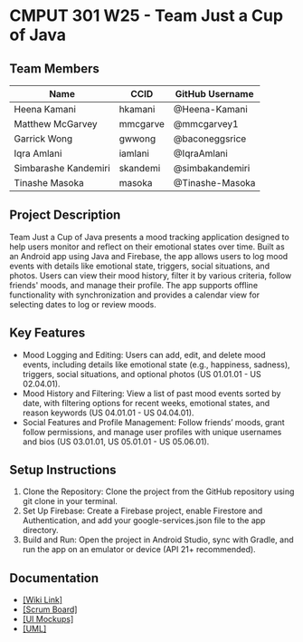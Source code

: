 # CMPUT 301 W25 - Team Just a Cup of Java
## Team Members

| Name        | CCID   | GitHub Username |
| ----------- | ------ | --------------- |
| Heena Kamani | hkamani | @Heena-Kamani     |
| Matthew McGarvey | mmcgarve | @mmcgarvey1     |
| Garrick Wong | gwwong | @baconeggsrice     |
| Iqra Amlani | iamlani | @IqraAmlani     |
| Simbarashe Kandemiri | skandemi | @simbakandemiri     |
| Tinashe Masoka | masoka | @Tinashe-Masoka   |

## Project Description

Team Just a Cup of Java presents a mood tracking application designed to help users monitor and reflect on their emotional states over time. Built as an Android app using Java and Firebase, the app allows users to log mood events with details like emotional state, triggers, social situations, and photos. Users can view their mood history, filter it by various criteria, follow friends' moods, and manage their profile. The app supports offline functionality with synchronization and provides a calendar view for selecting dates to log or review moods.

## Key Features

- Mood Logging and Editing: Users can add, edit, and delete mood events, including details like emotional state (e.g., happiness, sadness), triggers, social situations, and optional photos (US 01.01.01 - US 02.04.01).
- Mood History and Filtering: View a list of past mood events sorted by date, with filtering options for recent weeks, emotional states, and reason keywords (US 04.01.01 - US 04.04.01).
- Social Features and Profile Management: Follow friends’ moods, grant follow permissions, and manage user profiles with unique usernames and bios (US 03.01.01, US 05.01.01 - US 05.06.01).

## Setup Instructions

1. Clone the Repository: Clone the project from the GitHub repository using git clone <repository-url> in your terminal.
2. Set Up Firebase: Create a Firebase project, enable Firestore and Authentication, and add your google-services.json file to the app directory.
3. Build and Run: Open the project in Android Studio, sync with Gradle, and run the app on an emulator or device (API 21+ recommended).

## Documentation

- [[Wiki Link]](https://github.com/cmput301-w25/project-just-a-cup-of-java/wiki)
- [[Scrum Board]](https://github.com/cmput301-w25/project-just-a-cup-of-java/wiki/Object-Oriented-Analysis)
- [[UI Mockups]](https://www.figma.com/design/zDemJQpM6kr9qdGpcdzVO1/StoryBoard?node-id=81-3702&t=uSBXT7rmf4VX0Nva-0)
- [[UML]](https://github.com/cmput301-w25/project-just-a-cup-of-java/wiki/UML)
